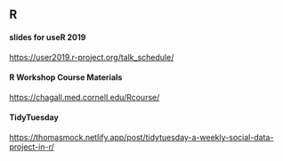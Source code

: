 ## R

#### slides for useR 2019
https://user2019.r-project.org/talk_schedule/
#### R Workshop Course Materials
https://chagall.med.cornell.edu/Rcourse/

#### TidyTuesday
https://thomasmock.netlify.app/post/tidytuesday-a-weekly-social-data-project-in-r/
